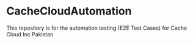 # CacheCloudAutomation
This repository is for the automation testing (E2E Test Cases) for Cache Cloud Inc Pakistan 
